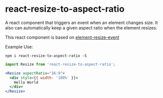 # react-resize-to-aspect-ratio

A react component that triggers an event when an element changes size. It also can automatically keep a given aspect ratio when the element resizes.

This react component is based on [element-resize-event](https://github.com/KyleAMathews/element-resize-event "element-resize-event")


Example Use:

```shell
npm i react-resize-to-aspect-ratio -S
```

```jsx
import Resize from 'react-resize-to-aspect-ratio';

<Resize aspectRatio="16:9">
  <div style={{ width: '100%' }}>
    Hello World
  </div>
</Resize>
```
